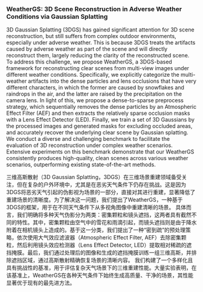 ### WeatherGS: 3D Scene Reconstruction in Adverse Weather Conditions via Gaussian Splatting

3D Gaussian Splatting (3DGS) has gained significant attention for 3D scene reconstruction, but still suffers from complex outdoor environments, especially under adverse weather. This is because 3DGS treats the artifacts caused by adverse weather as part of the scene and will directly reconstruct them, largely reducing the clarity of the reconstructed scene. To address this challenge, we propose WeatherGS, a 3DGS-based framework for reconstructing clear scenes from multi-view images under different weather conditions. Specifically, we explicitly categorize the multi-weather artifacts into the dense particles and lens occlusions that have very different characters, in which the former are caused by snowflakes and raindrops in the air, and the latter are raised by the precipitation on the camera lens. In light of this, we propose a dense-to-sparse preprocess strategy, which sequentially removes the dense particles by an Atmospheric Effect Filter (AEF) and then extracts the relatively sparse occlusion masks with a Lens Effect Detector (LED). Finally, we train a set of 3D Gaussians by the processed images and generated masks for excluding occluded areas, and accurately recover the underlying clear scene by Gaussian splatting. We conduct a diverse and challenging benchmark to facilitate the evaluation of 3D reconstruction under complex weather scenarios. Extensive experiments on this benchmark demonstrate that our WeatherGS consistently produces high-quality, clean scenes across various weather scenarios, outperforming existing state-of-the-art methods.

三维高斯散射（3D Gaussian Splatting，3DGS）在三维场景重建领域备受关注，但在复杂的户外环境中，尤其是在恶劣天气条件下仍存在挑战。这是因为3DGS将恶劣天气引起的伪影视为场景的一部分，直接对其进行重建，显著降低了重建场景的清晰度。为了解决这一问题，我们提出了WeatherGS，一种基于3DGS的框架，用于在不同天气条件下从多视角图像中重建清晰的场景。
具体而言，我们明确将多种天气伪影分为两类：密集颗粒和镜头遮挡，这两者具有截然不同的特性。其中，密集颗粒由空气中的雪花和雨滴引起，而镜头遮挡则是由于降水附着在相机镜头上造成的。基于这一分类，我们提出了一种“密到疏”的预处理策略，依次使用大气效应滤波器（Atmospheric Effect Filter, AEF）去除密集颗粒，然后利用镜头效应检测器（Lens Effect Detector, LED）提取相对稀疏的遮挡掩膜。最后，我们通过处理后的图像和生成的遮挡掩膜训练一组三维高斯，并排除遮挡区域，通过高斯散射精确恢复场景的清晰内容。
我们构建了一个多样化且具有挑战性的基准，用于评估复杂天气场景下的三维重建性能。大量实验表明，在该基准上，WeatherGS在各种天气条件下始终生成高质量、干净的场景，其性能显著优于现有的最先进方法。

